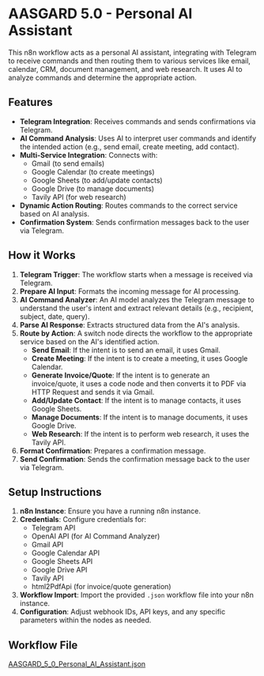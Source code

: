# AASGARD 5.0 - Personal AI Assistant

This n8n workflow acts as a personal AI assistant, integrating with Telegram to receive commands and then routing them to various services like email, calendar, CRM, document management, and web research. It uses AI to analyze commands and determine the appropriate action.

## Features

*   **Telegram Integration**: Receives commands and sends confirmations via Telegram.
*   **AI Command Analysis**: Uses AI to interpret user commands and identify the intended action (e.g., send email, create meeting, add contact).
*   **Multi-Service Integration**: Connects with:
    *   Gmail (to send emails)
    *   Google Calendar (to create meetings)
    *   Google Sheets (to add/update contacts)
    *   Google Drive (to manage documents)
    *   Tavily API (for web research)
*   **Dynamic Action Routing**: Routes commands to the correct service based on AI analysis.
*   **Confirmation System**: Sends confirmation messages back to the user via Telegram.

## How it Works

1.  **Telegram Trigger**: The workflow starts when a message is received via Telegram.
2.  **Prepare AI Input**: Formats the incoming message for AI processing.
3.  **AI Command Analyzer**: An AI model analyzes the Telegram message to understand the user's intent and extract relevant details (e.g., recipient, subject, date, query).
4.  **Parse AI Response**: Extracts structured data from the AI's analysis.
5.  **Route by Action**: A switch node directs the workflow to the appropriate service based on the AI's identified action.
    *   **Send Email**: If the intent is to send an email, it uses Gmail.
    *   **Create Meeting**: If the intent is to create a meeting, it uses Google Calendar.
    *   **Generate Invoice/Quote**: If the intent is to generate an invoice/quote, it uses a code node and then converts it to PDF via HTTP Request and sends it via Gmail.
    *   **Add/Update Contact**: If the intent is to manage contacts, it uses Google Sheets.
    *   **Manage Documents**: If the intent is to manage documents, it uses Google Drive.
    *   **Web Research**: If the intent is to perform web research, it uses the Tavily API.
6.  **Format Confirmation**: Prepares a confirmation message.
7.  **Send Confirmation**: Sends the confirmation message back to the user via Telegram.

## Setup Instructions

1.  **n8n Instance**: Ensure you have a running n8n instance.
2.  **Credentials**: Configure credentials for:
    *   Telegram API
    *   OpenAI API (for AI Command Analyzer)
    *   Gmail API
    *   Google Calendar API
    *   Google Sheets API
    *   Google Drive API
    *   Tavily API
    *   html2PdfApi (for invoice/quote generation)
3.  **Workflow Import**: Import the provided `.json` workflow file into your n8n instance.
4.  **Configuration**: Adjust webhook IDs, API keys, and any specific parameters within the nodes as needed.

## Workflow File

[AASGARD_5_0_Personal_AI_Assistant.json](AASGARD_5_0_Personal_AI_Assistant.json)

